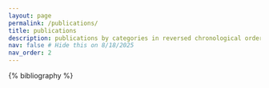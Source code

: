 ```yaml
---
layout: page
permalink: /publications/
title: publications
description: publications by categories in reversed chronological order. generated by jekyll-scholar.
nav: false # Hide this on 8/18/2025
nav_order: 2
---
```


<!-- _pages/publications.md -->
<div class="publications">

{% bibliography %}

</div>
